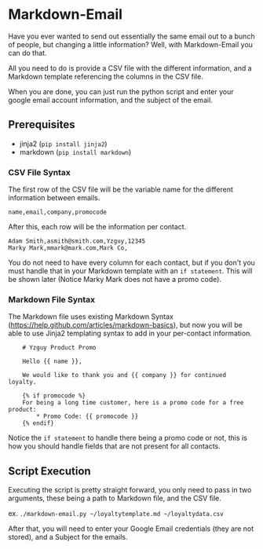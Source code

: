 Markdown-Email
==============

Have you ever wanted to send out essentially the same email out to a bunch of people, but changing a little information? Well, with Markdown-Email you can do that.  

All you need to do is provide a CSV file with the different information, and a Markdown template referencing the columns in the CSV file.

When you are done, you can just run the python script and enter your google email account information, and the subject of the email.

Prerequisites
-------------
* jinja2 (`pip install jinja2`)
* markdown (`pip install markdown`)

### CSV File Syntax
The first row of the CSV file will be the variable name for the different information between emails.

`name,email,company,promocode`

After this, each row will be the information per contact.

`Adam Smith,asmith@smith.com,Yzguy,12345`  
`Marky Mark,mmark@mark.com,Mark Co,`


You do not need to have every column for each contact, but if you don't you must handle that in your Markdown template with an `if statement`. This will be shown later (Notice Marky Mark does not have a promo code).

### Markdown File Syntax
The Markdown file uses existing Markdown Syntax (https://help.github.com/articles/markdown-basics), but now you will be able to use Jinja2 templating syntax to add in your per-contact information.

```
    # Yzguy Product Promo

    Hello {{ name }},

    We would like to thank you and {{ company }} for continued loyalty.

    {% if promocode %}
    For being a long time customer, here is a promo code for a free product:  
        * Promo Code: {{ promocode }}  
    {% endif}
```  

Notice the `if statement` to handle there being a promo code or not, this is how you should handle fields that are not present for all contacts.

## Script Execution
Executing the script is pretty straight forward, you only need to pass in two arguments, these being a path to Markdown file, and the CSV file.

ex. `./markdown-email.py ~/loyaltytemplate.md ~/loyaltydata.csv`

After that, you will need to enter your Google Email credentials (they are not stored), and a Subject for the emails.
